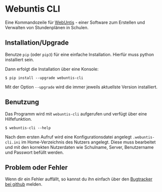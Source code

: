 Webuntis CLI
=======================

Eine Kommandozeile für [WebUntis](https://www.untis.at) - einer Software zum 
Erstellen und Verwalten von Stundenplänen in Schulen.


Installation/Upgrade
--------------------

Benutze `pip` (oder `pip3`) für eine einfache Installation. Hierfür muss python
installiert sein. 

Dann erfolgt die Installation über eine Konsole:

    $ pip install --upgrade webuntis-cli

Mit der Option `--upgrade` wird die immer jeweils aktuellste Version 
installiert. 


Benutzung
---------

Das Programm wird mit `webuntis-cli` aufgerufen und verfügt über eine 
Hilfefunktion.

    $ webuntis-cli --help

Nach dem ersten Aufruf wird eine Konfigurationsdatei angelegt 
`.webuntis-cli.ini` im Home-Verzeichnis des Nutzers angelegt. Diese muss 
bearbeitet und mit den korrekten Nutzerdaten wie Schulname, Server, 
Benutzername und Passwort befüllt werden.


Problem oder Fehler
-------------------

Wenn dir ein Fehler auffällt, so kannst du ihn einfach über den [Bugtracker bei
github](https://github.com/tbs1-bo/webuntis_cli/issues/new) melden.
